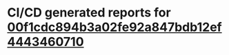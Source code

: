 # CI/CD generated reports for [00f1cdc894b3a02fe92a847bdb12ef4443460710](https://github.com/hydephp/develop/commit/00f1cdc894b3a02fe92a847bdb12ef4443460710)
